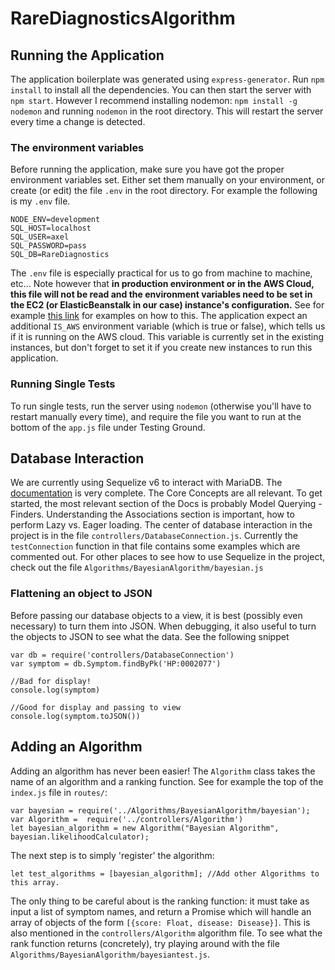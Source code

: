 # RareDiagnosticsAlgorithm

## Running the Application
The application boilerplate was generated using `express-generator`. Run `npm install` to install all the dependencies. You can then start the server with `npm start`. However I recommend installing nodemon: `npm install -g nodemon` and running `nodemon` in the root directory. This will restart the server every time a change is detected. 
### The environment variables
Before running the application, make sure you have got the proper environment variables set. Either set them manually on your environment, or create (or edit)
the file `.env` in the root directory. For example the following is my `.env` file. 

    NODE_ENV=development
    SQL_HOST=localhost
    SQL_USER=axel
    SQL_PASSWORD=pass
    SQL_DB=RareDiagnostics 

The `.env` file is especially practical for us to go from machine to machine, etc... Note however that **in production environment or in the AWS Cloud, this file
will not be read and the environment variables need to be set in the EC2 (or ElasticBeanstalk in our case) instance's configuration.** See for example [this link](https://alexdisler.com/2016/03/26/nodejs-environment-variables-elastic-beanstalk-aws/#:~:text=Elastic%20Beanstalk%20lets%20you%20enter,of%20properties%20you%20can%20configure.)
for examples on how to this. The application expect an additional `IS_AWS` environment variable (which is true or false), which tells us if it is running on the AWS cloud.
This variable is currently set in the existing instances, but don't forget to set it if you create new instances to run this application. 

### Running Single Tests 
To run single tests, run the server using `nodemon` (otherwise you'll have to restart manually every time), and require the file you want to run at the bottom of the `app.js` file under Testing Ground. 

## Database Interaction 
We are currently using Sequelize v6 to interact with MariaDB. The [documentation](https://sequelize.org/master/index.html) is very complete. The Core Concepts are all relevant. To get started, the most relevant section of the Docs is probably Model Querying - Finders. Understanding the Associations section is important, how to perform Lazy vs. Eager loading. 
The center of database interaction in the project is in the file `controllers/DatabaseConnection.js`. Currently the `testConnection` function in that file contains some examples which are commented out. For other places to see how to use Sequelize in the project, check out the file `Algorithms/BayesianAlgorithm/bayesian.js`

### Flattening an object to JSON
Before passing our database objects to a view, it is best (possibly even necessary) to turn them into JSON. When debugging, it also useful to turn the objects to JSON to see what the data. See the following snippet
    
    var db = require('controllers/DatabaseConnection')
    var symptom = db.Symptom.findByPk('HP:0002077')
    
    //Bad for display!
    console.log(symptom)
    
    //Good for display and passing to view
    console.log(symptom.toJSON())
    
## Adding an Algorithm 
Adding an algorithm has never been easier! The `Algorithm` class takes the name of an algorithm and a ranking function. See for example the top of the `index.js` file in `routes/`:

    var bayesian = require('../Algorithms/BayesianAlgorithm/bayesian');
    var Algorithm =  require('../controllers/Algorithm')
    let bayesian_algorithm = new Algorithm("Bayesian Algorithm", bayesian.likelihoodCalculator);
  
The next step is to simply 'register' the algorithm: 

    let test_algorithms = [bayesian_algorithm]; //Add other Algorithms to this array.

The only thing to be careful about is the ranking function: it must take as input a list of symptom names, and return a Promise which will handle an array of 
objects of the form `[{score: Float, disease: Disease}]`. This is also mentioned in the `controllers/Algorithm` algorithm file. To see what the rank function returns (concretely), try playing around with the file `Algorithms/BayesianAlgorithm/bayesiantest.js`.
